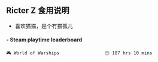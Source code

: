 ## Ricter Z 食用说明
- 喜欢猫猫，是个冇猫孤儿

<!-- steam-box start -->
#### - Steam playtime leaderboard
```text
🎮 World of Warships                 🕘 187 hrs 10 mins
```
<!-- Powered by https://github.com/YouEclipse/steam-box . -->
<!-- steam-box end -->
